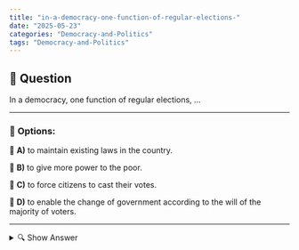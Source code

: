 ```yaml
---
title: "in-a-democracy-one-function-of-regular-elections-"
date: "2025-05-23"
categories: "Democracy-and-Politics"
tags: "Democracy-and-Politics"
---
```


## 📌 **Question**

In a democracy, one function of regular elections, ...



---

### 📝 **Options:**

🔘 **A)** to maintain existing laws in the country.

🔘 **B)** to give more power to the poor.

🔘 **C)** to force citizens to cast their votes.

🔘 **D)** to enable the change of government according to the will of the majority of voters.

---

<details>
  <summary>🔍 Show Answer</summary>

  <p>
💡  <b>Correct Answer:</b>  d
  </p>
  <p>
    📖<b>Explanation:</b>
    
  </p>
</details>
